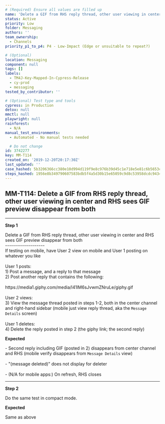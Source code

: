 ```yaml
---
# (Required) Ensure all values are filled up
name: 'Delete a GIF from RHS reply thread, other user viewing in center and RHS sees GIF preview disappear from both'
status: Active
priority: Low
folder: Messaging
authors: ''
team_ownership:
  - Channels
priority_p1_to_p4: P4 - Low-Impact (Edge or unsuitable to repeat?)

# (Optional)
location: Messaging
component: null
tags: []
labels:
  - TM4J-Key-Mapped-In-Cypress-Release
  - cy-prod
  - messaging
tested_by_contributor: ''

# (Optional) Test type and tools
cypress: in Production
detox: null
mmctl: null
playwright: null
rainforest:
  - N/A
manual_test_environments:
  - Automated - No manual tests needed

  # Do not change
id: 3742277
key: MM-T114
created_on: '2019-12-20T20:17:30Z'
last_updated: ''
case_hashed: 5b3206366cc380e10d994d119f9e8c976b39d45c1e718e5e81c6b5653cb1a74ae3a311a0e6e78d85467afcc79290cb0a
steps_hashed: 1956e8b349790607583bdb5f4a5d30b15e65059c9d8c53958dcdc9434c40c3341db36286b7e9dcc8668d7c24ce8cd5ae
---
```


<!-- (Auto-generated) Based on frontmatter's "key" and "name" -->

## MM-T114: Delete a GIF from RHS reply thread, other user viewing in center and RHS sees GIF preview disappear from both

---

**Step 1**

Delete a GIF from RHS reply thread, other user viewing in center and RHS sees GIF preview disappear from both\
\--------------------\
If testing on mobile, have User 2 view on mobile and User 1 posting on whatever you like\
\
User 1 posts:\
1\) Post a message, and a reply to that message\
2\) Post another reply that contains the following:\
\
https\://media1.giphy.com/media/l41lM6sJvwmZNruLe/giphy.gif\
\
User 2 views:\
3\) View the message thread posted in steps 1-2, both in the center channel and right-hand sidebar (mobile just view reply thread, aka the `Message Details` screen)\
\
User 1 deletes:\
4\) Delete the reply posted in step 2 (the giphy link; the second reply)

**Expected**

\- Second reply including GIF (posted in 2) disappears from center channel and RHS (mobile verify disappears from `Message Details` view)\
\
\- "(message deleted)" does not display for deleter\
\
\- (N/A for mobile apps:) On refresh, RHS closes

---

**Step 2**

Do the same test in compact mode.

**Expected**

Same as above
